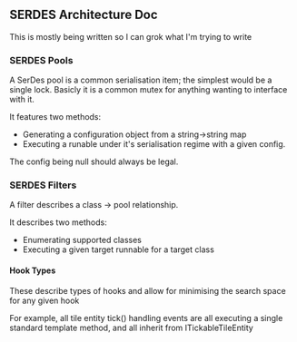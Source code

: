 ## SERDES Architecture Doc

This is mostly being written so I can grok what I'm trying to write

### SERDES Pools

A SerDes pool is a common serialisation item; the simplest would be a single lock. Basicly it is a common mutex for anything wanting to interface with it.

It features two methods:

- Generating a configuration object from a string->string map
- Executing a runable under it's serialisation regime with a given config.

The config being null should always be legal.

### SERDES Filters
 
A filter describes a class -> pool relationship.

It describes two methods:

- Enumerating supported classes
- Executing a given target runnable for a target class

#### Hook Types

These describe types of hooks and allow for minimising the search space for any given hook

For example, all tile entity tick() handling events are all executing a single standard template method, and all inherit from ITickableTileEntity
